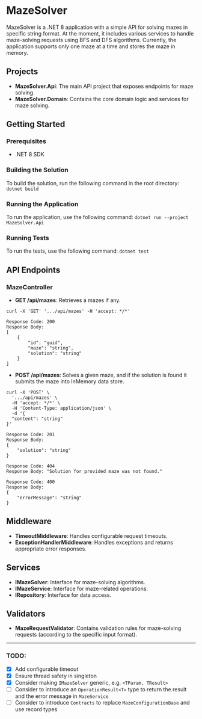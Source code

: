 # MazeSolver

MazeSolver is a .NET 8 application with a simple API for solving mazes in specific string format.
At the moment, it includes various services to handle maze-solving requests using BFS and DFS algorithms.
Currently, the application supports only one maze at a time and stores the maze in memory.

## Projects

- **MazeSolver.Api**: The main API project that exposes endpoints for maze solving.
- **MazeSolver.Domain**: Contains the core domain logic and services for maze solving.

## Getting Started

### Prerequisites

- .NET 8 SDK

### Building the Solution

To build the solution, run the following command in the root directory:
```dotnet build```

### Running the Application

To run the application, use the following command:
```dotnet run --project MazeSolver.Api```

### Running Tests

To run the tests, use the following command:
```dotnet test```


## API Endpoints

### MazeController

- **GET /api/mazes**: Retrieves a mazes if any.
``````
curl -X 'GET' '.../api/mazes' -H 'accept: */*'

Response Code: 200
Response Body:
[
    {
        "id": "guid",
        "maze": "string",
        "solution": "string"
    }
]
``````
- **POST /api/mazes**: Solves a given maze, and if the solution is found it submits the maze into InMemory data store.
``````
curl -X 'POST' \
  '.../api/mazes' \
  -H 'accept: */*' \
  -H 'Content-Type: application/json' \
  -d '{
  "content": "string"
}'

Response Code: 201
Response Body: 
{
    "solution": "string"
}

Response Code: 404
Response Body: "Solution for provided maze was not found."

Response Code: 400
Response Body: 
{
    "errorMessage": "string"
}
``````
## Middleware

- **TimeoutMiddleware**: Handles configurable request timeouts.
- **ExceptionHandlerMiddleware**: Handles exceptions and returns appropriate error responses.

## Services

- **IMazeSolver**: Interface for maze-solving algorithms.
- **IMazeService**: Interface for maze-related operations.
- **IRepository**: Interface for data access.

## Validators

- **MazeRequestValidator**: Contains validation rules for maze-solving requests (according to the specific input format).

------------
### TODO:
- [x] Add configurable timeout
- [x] Ensure thread safety in singleton 
- [x] Consider making ```IMazeSolver``` generic, e.g. ```<TParam, TResult>```
- [ ] Consider to introduce an ```OperationResult<T>``` type to return the result and the error message in ```MazeService```
- [ ] Consider to introduce ```Contracts``` to replace ```MazeConfigurationBase``` and use record types
